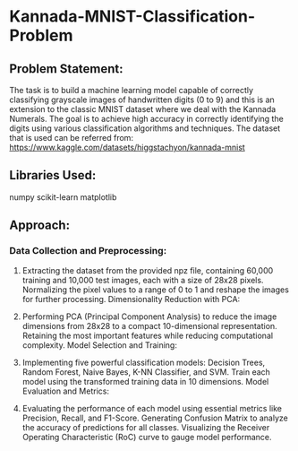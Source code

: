 # Kannada-MNIST-Classification-Problem

## Problem Statement:

The task is to build a machine learning model capable of correctly classifying grayscale images of handwritten digits (0 to 9) and this is an extension to the classic MNIST dataset where we deal with the Kannada Numerals. The goal is to achieve high accuracy in correctly identifying the digits using various classification algorithms and techniques. The dataset that is used can be referred from: https://www.kaggle.com/datasets/higgstachyon/kannada-mnist

## Libraries Used:

numpy
scikit-learn
matplotlib

## Approach:
### Data Collection and Preprocessing:

1. Extracting the dataset from the provided npz file, containing 60,000 training and 10,000 test images, each with a size of 28x28 pixels.
Normalizing the pixel values to a range of 0 to 1 and reshape the images for further processing.
Dimensionality Reduction with PCA:

2. Performing PCA (Principal Component Analysis) to reduce the image dimensions from 28x28 to a compact 10-dimensional representation.
Retaining the most important features while reducing computational complexity.
Model Selection and Training:

3. Implementing five powerful classification models: Decision Trees, Random Forest, Naive Bayes, K-NN Classifier, and SVM.
Train each model using the transformed training data in 10 dimensions.
Model Evaluation and Metrics:

4. Evaluating the performance of each model using essential metrics like Precision, Recall, and F1-Score.
Generating Confusion Matrix to analyze the accuracy of predictions for all classes.
Visualizing the Receiver Operating Characteristic (RoC) curve to gauge model performance.
